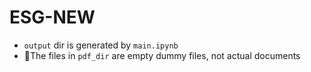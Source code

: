 # ESG-NEW
- `output` dir is generated by `main.ipynb`
- 🚨The files in `pdf_dir` are empty dummy files, not actual documents
